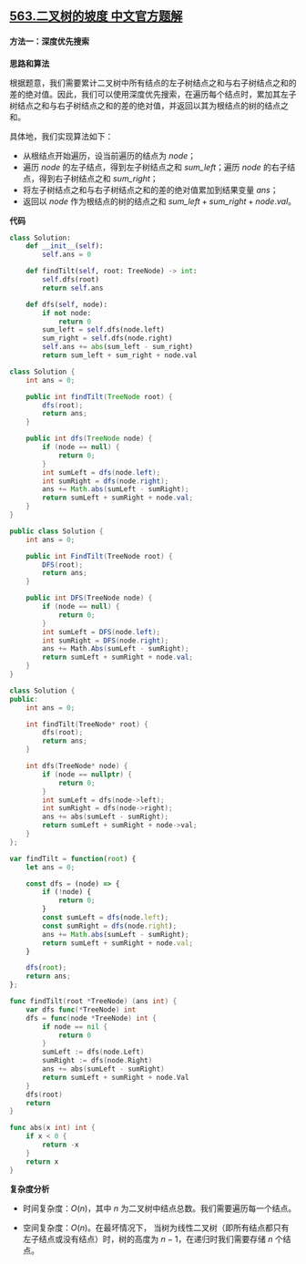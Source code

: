 ## [563.二叉树的坡度 中文官方题解](https://leetcode.cn/problems/binary-tree-tilt/solutions/100000/er-cha-shu-de-po-du-by-leetcode-solution-7rha)

#### 方法一：深度优先搜索

**思路和算法**

根据题意，我们需要累计二叉树中所有结点的左子树结点之和与右子树结点之和的差的绝对值。因此，我们可以使用深度优先搜索，在遍历每个结点时，累加其左子树结点之和与右子树结点之和的差的绝对值，并返回以其为根结点的树的结点之和。

具体地，我们实现算法如下：

* 从根结点开始遍历，设当前遍历的结点为 $\textit{node}$；
* 遍历 $\textit{node}$ 的左子结点，得到左子树结点之和 $\textit{sum\_left}$；遍历 $\textit{node}$ 的右子结点，得到右子树结点之和 $\textit{sum\_right}$；
* 将左子树结点之和与右子树结点之和的差的绝对值累加到结果变量 $\textit{ans}$；
* 返回以 $\textit{node}$ 作为根结点的树的结点之和 $\textit{sum\_left} + \textit{sum\_right} + \textit{node}.\textit{val}$。

**代码**

```Python [sol1-Python3]
class Solution:
    def __init__(self):
        self.ans = 0

    def findTilt(self, root: TreeNode) -> int:
        self.dfs(root)
        return self.ans

    def dfs(self, node):
        if not node:
            return 0
        sum_left = self.dfs(node.left)
        sum_right = self.dfs(node.right)
        self.ans += abs(sum_left - sum_right)
        return sum_left + sum_right + node.val
```

```Java [sol1-Java]
class Solution {
    int ans = 0;

    public int findTilt(TreeNode root) {
        dfs(root);
        return ans;
    }

    public int dfs(TreeNode node) {
        if (node == null) {
            return 0;
        }
        int sumLeft = dfs(node.left);
        int sumRight = dfs(node.right);
        ans += Math.abs(sumLeft - sumRight);
        return sumLeft + sumRight + node.val;
    }
}
```

```C# [sol1-C#]
public class Solution {
    int ans = 0;

    public int FindTilt(TreeNode root) {
        DFS(root);
        return ans;
    }

    public int DFS(TreeNode node) {
        if (node == null) {
            return 0;
        }
        int sumLeft = DFS(node.left);
        int sumRight = DFS(node.right);
        ans += Math.Abs(sumLeft - sumRight);
        return sumLeft + sumRight + node.val;
    }
}
```

```C++ [sol1-C++]
class Solution {
public:
    int ans = 0;

    int findTilt(TreeNode* root) {
        dfs(root);
        return ans;
    }

    int dfs(TreeNode* node) {
        if (node == nullptr) {
            return 0;
        }
        int sumLeft = dfs(node->left);
        int sumRight = dfs(node->right);
        ans += abs(sumLeft - sumRight);
        return sumLeft + sumRight + node->val;
    } 
};
```

```JavaScript [sol1-JavaScript]
var findTilt = function(root) {
    let ans = 0;

    const dfs = (node) => {
        if (!node) {
            return 0;
        }
        const sumLeft = dfs(node.left);
        const sumRight = dfs(node.right);
        ans += Math.abs(sumLeft - sumRight);
        return sumLeft + sumRight + node.val;
    }

    dfs(root);
    return ans;
};
```

```go [sol1-Golang]
func findTilt(root *TreeNode) (ans int) {
    var dfs func(*TreeNode) int
    dfs = func(node *TreeNode) int {
        if node == nil {
            return 0
        }
        sumLeft := dfs(node.Left)
        sumRight := dfs(node.Right)
        ans += abs(sumLeft - sumRight)
        return sumLeft + sumRight + node.Val
    }
    dfs(root)
    return
}

func abs(x int) int {
    if x < 0 {
        return -x
    }
    return x
}
```

**复杂度分析**

- 时间复杂度：$O(n)$，其中 $n$ 为二叉树中结点总数。我们需要遍历每一个结点。

- 空间复杂度：$O(n)$。在最坏情况下， 当树为线性二叉树（即所有结点都只有左子结点或没有结点）时，树的高度为 $n - 1$，在递归时我们需要存储 $n$ 个结点。
